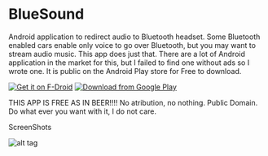 # BlueSound
Android application to redirect audio to Bluetooth headset. Some Bluetooth enabled cars enable only voice to go over Bluetooth, but you may want to stream audio music. This app does just that. There are a lot of Android application in the market for this, but I failed to find one without ads so I wrote one. It is public on the Android Play store for Free to download.

[![Get it on F-Droid](https://f-droid.org/wiki/images/0/06/F-Droid-button_get-it-on.png)](https://f-droid.org/repository/browse/?fdid=com.soyblue.bluesound)
[![Download from Google Play](http://www.android.com/images/brand/android_app_on_play_large.png "Download from Google Play")](https://play.google.com/store/apps/details?id=com.soyblue.bluesound)

THIS APP IS FREE AS IN BEER!!!! No atribution, no nothing. Public Domain. Do what ever you want with it, I do not care.


ScreenShots


![alt tag](https://raw.github.com/soynerdito/BlueSound/master/Screenshots/App_off_thumb.png)
